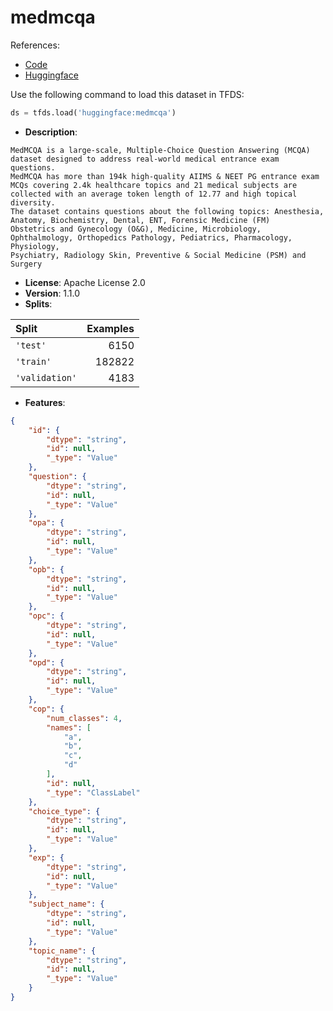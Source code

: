 # medmcqa

References:

*   [Code](https://github.com/huggingface/datasets/blob/master/datasets/medmcqa)
*   [Huggingface](https://huggingface.co/datasets/medmcqa)



Use the following command to load this dataset in TFDS:

```python
ds = tfds.load('huggingface:medmcqa')
```

*   **Description**:

```
MedMCQA is a large-scale, Multiple-Choice Question Answering (MCQA) dataset designed to address real-world medical entrance exam questions. 
MedMCQA has more than 194k high-quality AIIMS & NEET PG entrance exam MCQs covering 2.4k healthcare topics and 21 medical subjects are collected with an average token length of 12.77 and high topical diversity.
The dataset contains questions about the following topics: Anesthesia, Anatomy, Biochemistry, Dental, ENT, Forensic Medicine (FM)
Obstetrics and Gynecology (O&G), Medicine, Microbiology, Ophthalmology, Orthopedics Pathology, Pediatrics, Pharmacology, Physiology, 
Psychiatry, Radiology Skin, Preventive & Social Medicine (PSM) and Surgery
```

*   **License**: Apache License 2.0
*   **Version**: 1.1.0
*   **Splits**:

Split  | Examples
:----- | -------:
`'test'` | 6150
`'train'` | 182822
`'validation'` | 4183

*   **Features**:

```json
{
    "id": {
        "dtype": "string",
        "id": null,
        "_type": "Value"
    },
    "question": {
        "dtype": "string",
        "id": null,
        "_type": "Value"
    },
    "opa": {
        "dtype": "string",
        "id": null,
        "_type": "Value"
    },
    "opb": {
        "dtype": "string",
        "id": null,
        "_type": "Value"
    },
    "opc": {
        "dtype": "string",
        "id": null,
        "_type": "Value"
    },
    "opd": {
        "dtype": "string",
        "id": null,
        "_type": "Value"
    },
    "cop": {
        "num_classes": 4,
        "names": [
            "a",
            "b",
            "c",
            "d"
        ],
        "id": null,
        "_type": "ClassLabel"
    },
    "choice_type": {
        "dtype": "string",
        "id": null,
        "_type": "Value"
    },
    "exp": {
        "dtype": "string",
        "id": null,
        "_type": "Value"
    },
    "subject_name": {
        "dtype": "string",
        "id": null,
        "_type": "Value"
    },
    "topic_name": {
        "dtype": "string",
        "id": null,
        "_type": "Value"
    }
}
```


